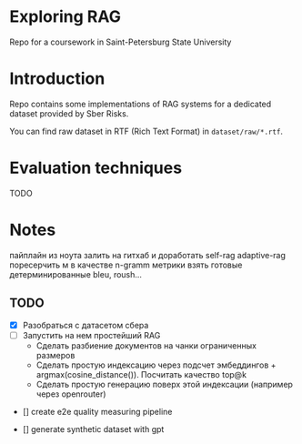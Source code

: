 # Exploring RAG

Repo for a coursework in Saint-Petersburg State University

# Introduction

Repo contains some implementations of RAG systems for a dedicated dataset provided by Sber Risks. 

You can find raw dataset in RTF (Rich Text Format) in  ```dataset/raw/*.rtf```.


# Evaluation techniques

TODO


# Notes

пайплайн из ноута залить на гитхаб и доработать
self-rag adaptive-rag
поресерчить м
в качестве n-gramm метрики взять готовые детерминированные bleu, roush...


## TODO 

- [x] Разобраться с датасетом сбера
- [ ] Запустить на нем простейший RAG
    - Сделать разбиение документов на чанки ограниченных размеров
    - Сделать простую индексацию через подсчет эмбеддингов + argmax(cosine_distance()). Посчитать качество top@k
    - Сделать простую генерацию поверх этой индексации (например через openrouter)
- [] create e2e quality measuring pipeline

- [] generate synthetic dataset with gpt